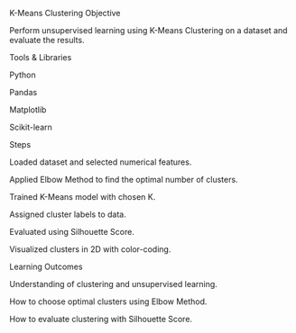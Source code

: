 K-Means Clustering
 Objective

Perform unsupervised learning using K-Means Clustering on a dataset and evaluate the results.

Tools & Libraries

Python

Pandas

Matplotlib

Scikit-learn

Steps

Loaded dataset and selected numerical features.

Applied Elbow Method to find the optimal number of clusters.

Trained K-Means model with chosen K.

Assigned cluster labels to data.

Evaluated using Silhouette Score.

Visualized clusters in 2D with color-coding.

Learning Outcomes

Understanding of clustering and unsupervised learning.

How to choose optimal clusters using Elbow Method.

How to evaluate clustering with Silhouette Score.
